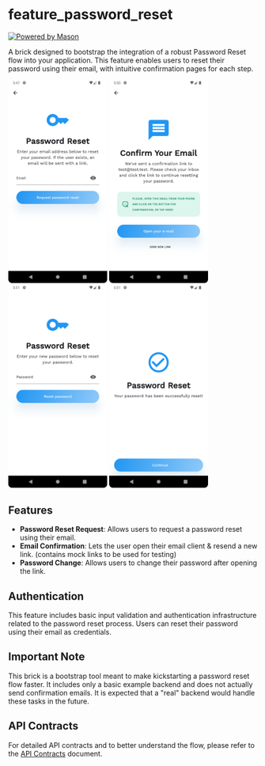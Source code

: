 # feature_password_reset

[![Powered by Mason](https://img.shields.io/endpoint?url=https%3A%2F%2Ftinyurl.com%2Fmason-badge)](https://github.com/felangel/mason)

A brick designed to bootstrap the integration of a robust Password Reset flow into your application. This feature enables users to reset their password using their email, with intuitive confirmation pages for each step.

<img src="https://raw.githubusercontent.com/Prime-Holding/rx_bloc/refs/heads/develop/packages/rx_bloc_cli/doc/assets/images/password_reset_request.png" alt="Feature Password Reset Request" width="200">
<img src="https://raw.githubusercontent.com/Prime-Holding/rx_bloc/refs/heads/develop/packages/rx_bloc_cli/doc/assets/images/password_reset_confirmation.png" alt="Feature Password Reset Email Confirmation" width="200">
<img src="https://raw.githubusercontent.com/Prime-Holding/rx_bloc/refs/heads/develop/packages/rx_bloc_cli/doc/assets/images/password_reset.png" alt="Feature Password Reset" width="200">
<img src="https://raw.githubusercontent.com/Prime-Holding/rx_bloc/refs/heads/develop/packages/rx_bloc_cli/doc/assets/images/password_reset_success.png" alt="Feature Password Reset Success" width="200">

## Features

- **Password Reset Request**: Allows users to request a password reset using their email.
- **Email Confirmation**: Lets the user open their email client & resend a new link. (contains mock links to be used for testing)
- **Password Change**: Allows users to change their password after opening the link.

## Authentication

This feature includes basic input validation and authentication infrastructure related to the password reset process. Users can reset their password using their email as credentials.

## Important Note

This brick is a bootstrap tool meant to make kickstarting a password reset flow faster. It includes only a basic example backend and does not actually send confirmation emails. It is expected that a "real" backend would handle these tasks in the future.

## API Contracts

For detailed API contracts and to better understand the flow, please refer to the [API Contracts](__brick__/docs/forgotten_pass_api_contracts.md) document.